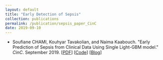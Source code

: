 ```yaml
---
layout: default
title: "Early Detection of Sepsis"
collection: publications
permalink: /publication/sepsis_paper_CinC
date: 2019-09-10
---
```


* Soufiane CHAMI, Kouhyar Tavakolian, and Naima Kaabouch. "Early Prediction of Sepsis from Clinical Data
Using Single Light-GBM model." *CinC*. September 2019. [[PDF](http://bit.ly/2VeoI1V)] [[Code](http://bit.ly/2Mh9163)] [[Blog](http://bit.ly/2AGFZXZ)]


<br>
